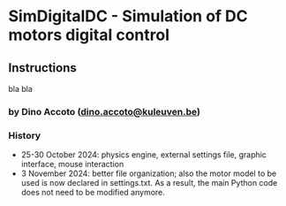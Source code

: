 # SimDigitalDC - Simulation of DC motors digital control
## Instructions
bla bla

### by Dino Accoto (dino.accoto@kuleuven.be)
### History
- 25-30 October 2024: physics engine, external settings file, graphic interface, mouse interaction 
- 3 November 2024: better file organization; also the motor model to be used is now declared in settings.txt. As a result, the main Python code does not need to be modified anymore.

